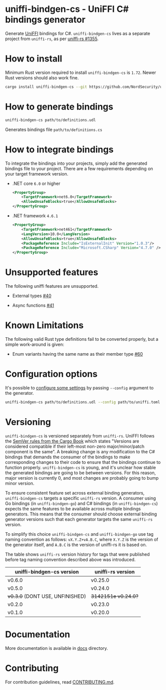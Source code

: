 # uniffi-bindgen-cs - UniFFI C# bindings generator

Generate [UniFFI](https://github.com/mozilla/uniffi-rs) bindings for C#. `uniffi-bindgen-cs` lives
as a separate project from `uniffi-rs`, as per
[uniffi-rs #1355](https://github.com/mozilla/uniffi-rs/issues/1355).

# How to install

Minimum Rust version required to install `uniffi-bindgen-cs` is `1.72`.
Newer Rust versions should also work fine.

```bash
cargo install uniffi-bindgen-cs --git https://github.com/NordSecurity/uniffi-bindgen-cs --tag v0.8.0+v0.25.0
```

# How to generate bindings

```bash
uniffi-bindgen-cs path/to/definitions.udl
```
Generates bindings file `path/to/definitions.cs`

# How to integrate bindings

To integrate the bindings into your projects, simply add the generated bindings file to your project.
There are a few requirements depending on your target framework version.

- .NET core `6.0` or higher
    ```xml
    <PropertyGroup>
        <TargetFramework>net6.0</TargetFramework>
        <AllowUnsafeBlocks>true</AllowUnsafeBlocks>
    </PropertyGroup>
    ```

- .NET framework `4.6.1`
    ```xml
    <PropertyGroup>
        <TargetFramework>net461</TargetFramework>
        <LangVersion>10.0</LangVersion>
        <AllowUnsafeBlocks>true</AllowUnsafeBlocks>
        <PackageReference Include="IsExternalInit" Version="1.0.3"/>
        <PackageReference Include="Microsoft.CSharp" Version="4.7.0" />
    </PropertyGroup>
    ```

# Unsupported features

The following uniffi features are unsupported.

- External types [#40](https://github.com/NordSecurity/uniffi-bindgen-cs/issues/40)

- Async functions [#41](https://github.com/NordSecurity/uniffi-bindgen-cs/issues/41)

# Known Limitations

The following valid Rust type definitions fail to be converted properly, but a simple work-around is given:

- Enum variants having the same name as their member type [#60](https://github.com/NordSecurity/uniffi-bindgen-cs/issues/60)

# Configuration options

It's possible to [configure some settings](docs/CONFIGURATION.md) by passing `--config`
argument to the generator.
```bash
uniffi-bindgen-cs path/to/definitions.udl --config path/to/uniffi.toml
```

# Versioning

`uniffi-bindgen-cs` is versioned separately from `uniffi-rs`. UniFFI follows the [SemVer rules from
the Cargo Book](https://doc.rust-lang.org/cargo/reference/resolver.html#semver-compatibility)
which states "Versions are considered compatible if their left-most non-zero
major/minor/patch component is the same". A breaking change is any modification to the C# bindings
that demands the consumer of the bindings to make corresponding changes to their code to ensure that
the bindings continue to function properly. `uniffi-bindgen-cs` is young, and it's unclear how stable
the generated bindings are going to be between versions. For this reason, major version is currently
0, and most changes are probably going to bump minor version.

To ensure consistent feature set across external binding generators, `uniffi-bindgen-cs` targets
a specific `uniffi-rs` version. A consumer using Go bindings (in `uniffi-bindgen-go`) and C#
bindings (in `uniffi-bindgen-cs`) expects the same features to be available across multiple bindings
generators. This means that the consumer should choose external binding generator versions such that
each generator targets the same `uniffi-rs` version.

To simplify this choice `uniffi-bindgen-cs` and `uniffi-bindgen-go` use tag naming convention
as follows: `vX.Y.Z+vA.B.C`, where `X.Y.Z` is the version of the generator itself, and `A.B.C` is
the version of uniffi-rs it is based on.

The table shows `uniffi-rs` version history for tags that were published before tag naming convention described above was introduced.

| uniffi-bindgen-cs version                | uniffi-rs version                                |
|------------------------------------------|--------------------------------------------------|
| v0.6.0                                   | v0.25.0                                          |
| v0.5.0                                   | v0.24.0                                          |
| ~~v0.3.0~~ (DONT USE, UNFINISHED)        | ~~3142151e v0.24.0?~~                            |
| v0.2.0                                   | v0.23.0                                          |
| v0.1.0                                   | v0.20.0                                          |

# Documentation

More documentation is available in [docs](docs) directory.

# Contributing

For contribution guidelines, read [CONTRIBUTING.md](CONTRIBUTING.md).
